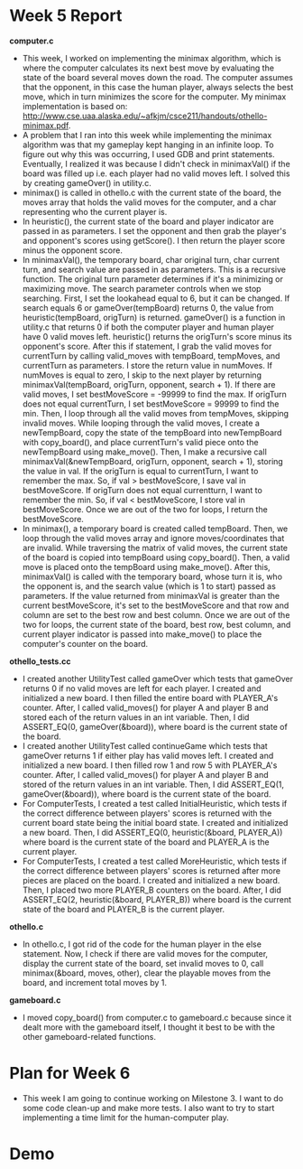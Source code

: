 # Week 5 Report

**computer.c**
* This week, I worked on implementing the minimax algorithm, which is where the computer calculates its next best move by evaluating the state of the board several moves down the road. The computer assumes that the opponent, in this case the human player, always selects the best move, which in turn minimizes the score for the computer. My minimax implementation is based on: http://www.cse.uaa.alaska.edu/~afkjm/csce211/handouts/othello-minimax.pdf.
* A problem that I ran into this week while implementing the minimax algorithm was that my gameplay kept hanging in an infinite loop. To figure out why this was occurring, I used GDB and print statements. Eventually, I realized it was because I didn't check in minimaxVal() if the board was filled up i.e. each player had no valid moves left. I solved this by creating gameOver() in utility.c.
* minimax() is called in othello.c with the current state of the board, the moves array that holds the valid moves for the computer, and a char representing who the current player is.
* In heuristic(), the current state of the board and player indicator are passed in as parameters. I set the opponent and then grab the player's and opponent's scores using getScore(). I then return the player score minus the opponent score.
* In minimaxVal(), the temporary board, char original turn, char current turn, and search value are passed in as parameters. This is a recursive function. The original turn parameter determines if it's a minimizing or maximizing move. The search parameter controls when we stop searching. First, I set the lookahead equal to 6, but it can be changed. If search equals 6 or gameOver(tempBoard) returns 0, the value from heuristic(tempBoard, origTurn) is returned. gameOver() is a function in utility.c that returns 0 if both the computer player and human player have 0 valid moves left. heuristic() returns the origTurn's score minus its opponent's score. After this if statement, I grab the valid moves for currentTurn by calling valid_moves with tempBoard, tempMoves, and currentTurn as parameters. I store the return value in numMoves. If numMoves is equal to zero, I skip to the next player by returning minimaxVal(tempBoard, origTurn, opponent, search + 1). If there are valid moves, I set bestMoveScore = -99999 to find the max. If origTurn does not equal currentTurn, I set bestMoveScore = 99999 to find the min. Then, I loop through all the valid moves from tempMoves, skipping invalid moves. While looping through the valid moves, I create a newTempBoard, copy the state of the tempBoard into newTempBoard with copy_board(), and place currentTurn's valid piece onto the newTempBoard using make_move(). Then, I make a recursive call minimaxVal(&newTempBoard, origTurn, opponent, search + 1), storing the value in val. If the origTurn is equal to currentTurn, I want to remember the max. So, if val > bestMoveScore, I save val in bestMoveScore. If origTurn does not equal currentturn, I want to remember the min. So, if val < bestMoveScore, I store val in bestMoveScore. Once we are out of the two for loops, I return the bestMoveScore.
* In minimax(), a temporary board is created called tempBoard. Then, we loop through the valid moves array and ignore moves/coordinates that are invalid. While traversing the matrix of valid moves, the current state of the board is copied into tempBoard using copy_board(). Then, a valid move is placed onto the tempBoard using make_move(). After this, minimaxVal() is called with the temporary board, whose turn it is, who the opponent is, and the search value (which is 1 to start) passed as parameters. If the value returned from minimaxVal is greater than the current bestMoveScore, it's set to the bestMoveScore and that row and column are set to the best row and best column. Once we are out of the two for loops, the current state of the board, best row, best column, and current player indicator is passed into make_move() to place the computer's counter on the board.

**othello_tests.cc**
* I created another UtilityTest called gameOver which tests that gameOver returns 0 if no valid moves are left for each player. I created and initialized a new board. I then filled the entire board with PLAYER_A's counter. After, I called valid_moves() for player A and player B and stored each of the return values in an int variable. Then, I did ASSERT_EQ(0, gameOver(&board)), where board is the current state of the board.
* I created another UtilityTest called continueGame which tests that gameOver returns 1 if either play has valid moves left. I created and initialized a new board. I then filled row 1 and row 5 with PLAYER_A's counter. After, I called valid_moves() for player A and player B and stored of the return values in an int variable. Then, I did ASSERT_EQ(1, gameOver(&board)), where board is the current state of the board.
* For ComputerTests, I created a test called InitialHeuristic, which tests if the correct difference between players' scores is returned with the current board state being the initial board state. I created and initialized a new board. Then, I did ASSERT_EQ(0, heuristic(&board, PLAYER_A)) where board is the current state of the board and PLAYER_A is the current player.
* For ComputerTests, I created a test called MoreHeuristic, which tests if the correct difference between players' scores is returned after more pieces are placed on the board. I created and initialized a new board. Then, I placed two more PLAYER_B counters on the board. After, I did ASSERT_EQ(2, heuristic(&board, PLAYER_B)) where board is the current state of the board and PLAYER_B is the current player.

**othello.c**
* In othello.c, I got rid of the code for the human player in the else statement. Now, I check if there are valid moves for the computer, display the current state of the board, set invalid moves to 0, call minimax(&board, moves, other), clear the playable moves from the board, and increment total moves by 1.

**gameboard.c**
* I moved copy_board() from computer.c to gameboard.c because since it dealt more with the gameboard itself, I thought it best to be with the other gameboard-related functions.

# Plan for Week 6
* This week I am going to continue working on Milestone 3. I want to do some code clean-up and make more tests. I also want to try to start implementing a time limit for the human-computer play.

# Demo
